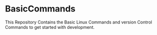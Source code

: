 # BasicCommands
This Repository Contains the Basic Linux Commands and version Control Commands to get started with development.
